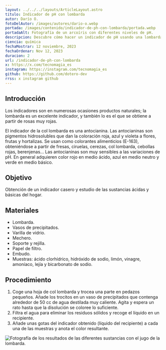 ```yaml
---
layout: ../../../layouts/ArticleLayout.astro
titulo: Indicador de pH con lombarda
autor: Darío O.
fotoDelAutor: /images/autores/dario-o.webp
portada: /images/contenido/indicador-de-ph-con-lombarda/portada.webp
portadaAlt: Fotografía de un arcoíris con diferentes niveles de pH.
descripcion: Descubre cómo hacer un indicador de pH usando una lombarda. Te lo explicamos paso a paso en este fascinante artículo.
ciencia: química
fechaMostrar: 12 noviembre, 2023
fechaOrdenar: Nov 12, 2023
duracion: 2
url: /indicador-de-ph-con-lombarda
x: https://x.com/tecnomagia_es
instagram: https://instagram.com/tecnomagia_es
github: https://github.com/dotero-dev
rrss: x instagram github
---
```


## Introducción

Los indicadores son en numerosas ocasiones productos naturales; la lombarda es un excelente indicador, y también lo es el que se obtiene a partir de rosas muy rojas.

El indicador de la col lombarda es una antocianina. Las antocianinas son pigmentos hidrosolubles que dan la coloración roja, azul y violeta a flores, frutas y hortalizas. Se usan como colorantes alimenticios (E-163), obteniéndose a partir de fresas, ciruelas, cerezas, col lombarda, cebollas rojas, berenjenas... Las antocianinas son muy sensibles a las variaciones de pH. En general adquieren color rojo en medio ácido, azul en medio neutro y verde en medio básico.

## Objetivo

Obtención de un indicador casero y estudio de las sustancias ácidas y básicas del hogar.

## Materiales

- Lombarda.
- Vasos de precipitados.
- Varilla de vidrio.
- Mechero.
- Soporte y rejilla.
- Papel de filtro.
- Embudo.
- Muestras: ácido clorhídrico, hidróxido de sodio, limón, vinagre, amoníaco, lejía y bicarbonato de sodio.

## Procedimiento

1. Coge una hoja de col lombarda y trocea una parte en pedazos pequeños. Añade los trocitos en un vaso de precipitados que contenga alrededor de 50 cc de agua destilada muy caliente. Agita y espera un rato hasta que la disolución se coloree lo suficiente.
2. Filtra el agua para eliminar los residuos sólidos y recoge el líquido en un recipiente.
3. Añade unas gotas del indicador obtenido (líquido del recipiente) a cada una de las muestras y anota el color resultante.

![Fotografía de los resultados de las diferentes sustancias con el jugo de la lombarda.](/images/contenido/indicador-de-ph-con-lombarda/portada.webp)